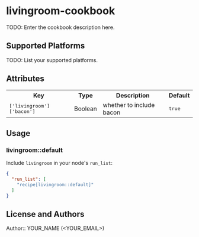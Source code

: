 # livingroom-cookbook

TODO: Enter the cookbook description here.

## Supported Platforms

TODO: List your supported platforms.

## Attributes

<table>
  <tr>
    <th>Key</th>
    <th>Type</th>
    <th>Description</th>
    <th>Default</th>
  </tr>
  <tr>
    <td><tt>['livingroom']['bacon']</tt></td>
    <td>Boolean</td>
    <td>whether to include bacon</td>
    <td><tt>true</tt></td>
  </tr>
</table>

## Usage

### livingroom::default

Include `livingroom` in your node's `run_list`:

```json
{
  "run_list": [
    "recipe[livingroom::default]"
  ]
}
```

## License and Authors

Author:: YOUR_NAME (<YOUR_EMAIL>)
